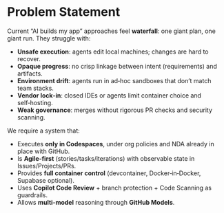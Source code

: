 # Problem Statement

Current “AI builds my app” approaches feel **waterfall**: one giant plan, one giant run. They struggle with:

- **Unsafe execution**: agents edit local machines; changes are hard to recover.
- **Opaque progress**: no crisp linkage between intent (requirements) and artifacts.
- **Environment drift**: agents run in ad‑hoc sandboxes that don’t match team stacks.
- **Vendor lock‑in**: closed IDEs or agents limit container choice and self‑hosting.
- **Weak governance**: merges without rigorous PR checks and security scanning.

We require a system that:
- Executes **only in Codespaces**, under org policies and NDA already in place with GitHub.
- Is **Agile‑first** (stories/tasks/iterations) with observable state in Issues/Projects/PRs.
- Provides **full container control** (devcontainer, Docker‑in‑Docker, Supabase optional).
- Uses **Copilot Code Review** + branch protection + Code Scanning as guardrails.
- Allows **multi‑model** reasoning through **GitHub Models**.
